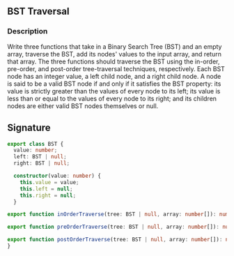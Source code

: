 ## BST Traversal

### Description

Write three functions that take in a Binary Search Tree (BST) and an empty array, traverse the BST, add its nodes' values to the input array, and return that array. The three functions should traverse the BST using the in-order, pre-order, and post-order tree-traversal techniques, respectively.
Each BST node has an integer value, a left child node, and a right child node. A node is said to be a valid BST node if and only if it satisfies the BST property: its value is strictly greater than the values of every node to its left; its value is less than or equal to the values of every node to its right; and its children nodes are either valid BST nodes themselves or null.

## Signature

```typescript
export class BST {
  value: number;
  left: BST | null;
  right: BST | null;

  constructor(value: number) {
    this.value = value;
    this.left = null;
    this.right = null;
  }

export function inOrderTraverse(tree: BST | null, array: number[]): number[];

export function preOrderTraverse(tree: BST | null, array: number[]): number[];

export function postOrderTraverse(tree: BST | null, array: number[]): number[];
}
```
